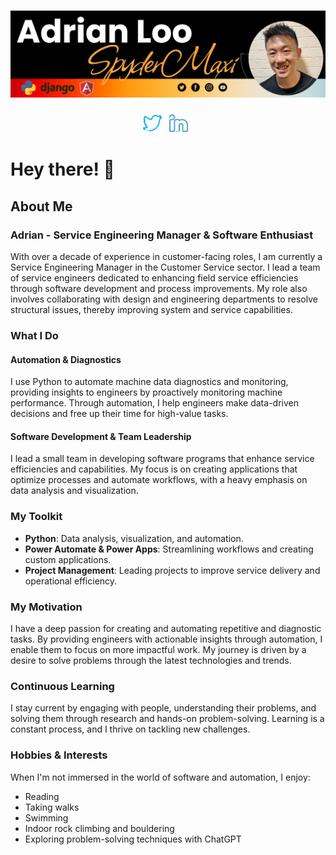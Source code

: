 # [![Spydermaxi Header](https://github.com/spydermaxi/spydermaxi/blob/main/assets/graphic_source/adrianloo_banner_dark.png)](#)

<p align='center'>
<a href="https://twitter.com/spydermaxi"><img alt="Twitter" height="30" src="https://github.com/spydermaxi/spydermaxi/blob/main/assets/social_icons/twitter.png?raw=true"></a>&nbsp;&nbsp;
<a href="https://www.linkedin.com/in/adrian-loo-spydermaxi/"><img alt="LinkedIn" height="30" src="https://github.com/spydermaxi/spydermaxi/blob/main/assets/social_icons/linkedin.png?raw=true"></a>&nbsp;&nbsp;
</p>

# Hey there! 👋

## About Me

### Adrian - Service Engineering Manager & Software Enthusiast

With over a decade of experience in customer-facing roles, I am currently a Service Engineering Manager in the Customer Service sector. I lead a team of service engineers dedicated to enhancing field service efficiencies through software development and process improvements. My role also involves collaborating with design and engineering departments to resolve structural issues, thereby improving system and service capabilities.

### What I Do

#### Automation & Diagnostics
I use Python to automate machine data diagnostics and monitoring, providing insights to engineers by proactively monitoring machine performance. Through automation, I help engineers make data-driven decisions and free up their time for high-value tasks.

#### Software Development & Team Leadership
I lead a small team in developing software programs that enhance service efficiencies and capabilities. My focus is on creating applications that optimize processes and automate workflows, with a heavy emphasis on data analysis and visualization.

### My Toolkit

- **Python**: Data analysis, visualization, and automation.
- **Power Automate & Power Apps**: Streamlining workflows and creating custom applications.
- **Project Management**: Leading projects to improve service delivery and operational efficiency.

### My Motivation

I have a deep passion for creating and automating repetitive and diagnostic tasks. By providing engineers with actionable insights through automation, I enable them to focus on more impactful work. My journey is driven by a desire to solve problems through the latest technologies and trends.

### Continuous Learning

I stay current by engaging with people, understanding their problems, and solving them through research and hands-on problem-solving. Learning is a constant process, and I thrive on tackling new challenges.

### Hobbies & Interests

When I'm not immersed in the world of software and automation, I enjoy:
- Reading
- Taking walks
- Swimming
- Indoor rock climbing and bouldering
- Exploring problem-solving techniques with ChatGPT

<!-- -----

### Personal Blog

I'm learning to write regularly, most of which you will find on my personal website [spydermaxi.com](https://spydermaxi.com) -->
